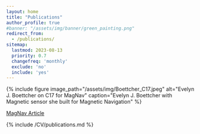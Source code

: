 ```yaml
---
layout: home
title: "Publications"
author_profile: true
#banner: "/assets/img/banner/green_painting.png"
redirect_from:
  - /publications/
sitemap:
  lastmod: 2023-08-13
  priority: 0.7
  changefreq: 'monthly'
  exclude: 'no'
  include: 'yes'
---
```


{% include figure image_path="/assets/img/Boettcher_C17.jpeg" alt="Evelyn J. Boettcher on C17 for MagNav" caption="Evelyn J. Boettcher with Magnetic sensor she built for Magnetic Navigation" %}

[MagNav Article](https://www.445aw.afrc.af.mil/News/Article-Display/Article/2738695/c-17-good-platform-for-magnav-development/)


{% include /CV/publications.md %}
